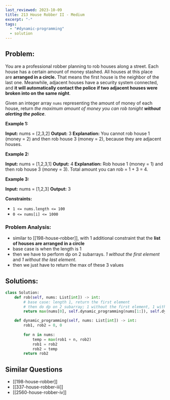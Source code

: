 ```yaml
---
last_reviewed: 2023-10-09
title: 213 House Robber II - Medium
excerpt: "-"
tags:
  - "#dynamic-programming"
  - solution
---
```

## Problem:
You are a professional robber planning to rob houses along a street. Each house has a certain amount of money stashed. All houses at this place are **arranged in a circle.** That means the first house is the neighbor of the last one. Meanwhile, adjacent houses have a security system connected, and **it will automatically contact the police if two adjacent houses were broken into on the same night**.

Given an integer array `nums` representing the amount of money of each house, return _the maximum amount of money you can rob tonight **without alerting the police**_.

**Example 1:**

**Input:** nums = [2,3,2]
**Output:** 3
**Explanation:** You cannot rob house 1 (money = 2) and then rob house 3 (money = 2), because they are adjacent houses.

**Example 2:**

**Input:** nums = [1,2,3,1]
**Output:** 4
**Explanation:** Rob house 1 (money = 1) and then rob house 3 (money = 3).
Total amount you can rob = 1 + 3 = 4.

**Example 3:**

**Input:** nums = [1,2,3]
**Output:** 3

**Constraints:**

- `1 <= nums.length <= 100`
- `0 <= nums[i] <= 1000`

### Problem Analysis:

- similar to [[198-house-robber]], with 1 additional constraint that the **list of houses are arranged in a circle**
- base case is when the length is 1
- then we have to perform dp on 2 subarrays. _1 without the first element_ and _1 without the last element_.
- then we just have to return the max of these 3 values

## Solutions:

```python
class Solution:
    def rob(self, nums: List[int]) -> int:
        # base case: length 1, return the first element
        # then do dp on 2 subarray; 1 without the first element, 1 without the last element
        return max(nums[0], self.dynamic_programming(nums[1:]), self.dynamic_programming(nums[:-1]))

    def dynamic_programming(self, nums: List[int]) -> int:
        rob1, rob2 = 0, 0
        
        for n in nums:
            temp = max(rob1 + n, rob2)
            rob1 = rob2
            rob2 = temp
        return rob2
```

## Similar Questions

- [[198-house-robber]]
- [[337-house-robber-iii]]
- [[2560-house-robber-iv]]